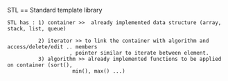 STL == Standard template library
	
	STL has : 1) container >>  already implemented data structure (array, stack, list, queue)

			  2) iterator >> to link the container with algorithm and access/delete/edit .. members
						, pointer similar to iterate between element.
			  3) algorithm >> already implemented functions to be applied on container (sort(),
			  			 min(), max() ...)

	
 